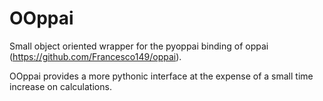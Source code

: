 # OOppai
Small object oriented wrapper for the pyoppai binding of oppai (https://github.com/Francesco149/oppai).

OOppai provides a more pythonic interface at the expense of a small time increase on calculations.

